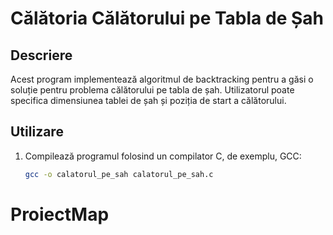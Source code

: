 # Călătoria Călătorului pe Tabla de Șah

## Descriere

Acest program implementează algoritmul de backtracking pentru a găsi o soluție pentru problema călătorului pe tabla de șah. Utilizatorul poate specifica dimensiunea tablei de șah și poziția de start a călătorului.

## Utilizare

1. Compilează programul folosind un compilator C, de exemplu, GCC:

   ```bash
   gcc -o calatorul_pe_sah calatorul_pe_sah.c
# ProiectMap
